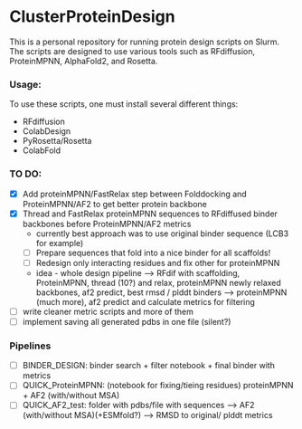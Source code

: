 # ClusterProteinDesign

This is a personal repository for running protein design scripts on Slurm. The scripts are designed to use various tools such as RFdiffusion, ProteinMPNN, AlphaFold2, and Rosetta.

### Usage:
To use these scripts, one must install several different things:
- RFdiffusion
- ColabDesign
- PyRosetta/Rosetta
- ColabFold

### TO DO:
- [x] Add proteinMPNN/FastRelax step between Folddocking and ProteinMPNN/AF2 to get better protein backbone
- [x] Thread and FastRelax proteinMPNN sequences to RFdiffused binder backbones before ProteinMPNN/AF2 metrics
    - currently best approach was to use original binder sequence (LCB3 for example)
    - [ ] Prepare sequences that fold into a nice binder for all scaffolds!
    - [ ] Redesign only interacting residues and fix other for proteinMPNN
    - idea - whole design pipeline --> RFdif with scaffolding, ProteinMPNN, thread (10?) and relax, proteinMPNN newly relaxed backbones, af2 predict, best rmsd / plddt binders --> proteinMPNN (much more), af2 predict and calculate metrics for filtering
- [ ] write cleaner metric scripts and more of them
- [ ] implement saving all generated pdbs in one file (silent?)

### Pipelines
- [ ] BINDER_DESIGN: binder search + filter notebook + final binder with metrics
- [ ] QUICK_ProteinMPNN: (notebook for fixing/tieing residues) proteinMPNN + AF2 (with/without MSA)
- [ ] QUICK_AF2_test: folder with pdbs/file with sequences --> AF2 (with/without MSA)(+ESMfold?) --> RMSD to original/ plddt metrics
